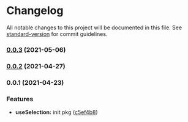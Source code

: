 # Changelog

All notable changes to this project will be documented in this file. See [standard-version](https://github.com/conventional-changelog/standard-version) for commit guidelines.

### [0.0.3](https://github.com/astahmer/pastable/compare/@pastable/use-selection@0.0.2...@pastable/use-selection@0.0.3) (2021-05-06)

### [0.0.2](https://github.com/astahmer/pastable/compare/@pastable/use-selection@0.0.1...@pastable/use-selection@0.0.2) (2021-04-27)

### 0.0.1 (2021-04-23)


### Features

* **useSelection:** init pkg ([c5ef4b8](https://github.com/astahmer/pastable/commit/c5ef4b87182bdeebb57e3fa911adaa6b3eef29ce))
